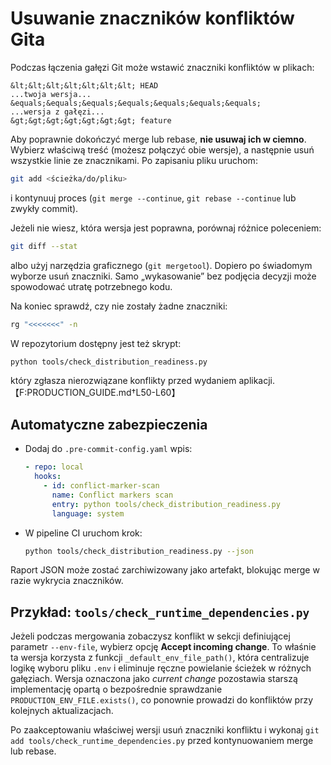 # Usuwanie znaczników konfliktów Gita

Podczas łączenia gałęzi Git może wstawić znaczniki konfliktów w plikach:

```
&lt;&lt;&lt;&lt;&lt;&lt;&lt; HEAD
...twoja wersja...
&equals;&equals;&equals;&equals;&equals;&equals;&equals;
...wersja z gałęzi...
&gt;&gt;&gt;&gt;&gt;&gt;&gt; feature
```

Aby poprawnie dokończyć merge lub rebase, **nie usuwaj ich w ciemno**. Wybierz właściwą treść (możesz połączyć obie wersje), a następnie usuń wszystkie linie ze znacznikami. Po zapisaniu pliku uruchom:

```bash
git add <ścieżka/do/pliku>
```

i kontynuuj proces (`git merge --continue`, `git rebase --continue` lub zwykły commit).

Jeżeli nie wiesz, która wersja jest poprawna, porównaj różnice poleceniem:

```bash
git diff --stat
```

albo użyj narzędzia graficznego (`git mergetool`). Dopiero po świadomym wyborze usuń znaczniki. Samo „wykasowanie” bez podjęcia decyzji może spowodować utratę potrzebnego kodu.

Na koniec sprawdź, czy nie zostały żadne znaczniki:

```bash
rg "<<<<<<<" -n
```

W repozytorium dostępny jest też skrypt:

```bash
python tools/check_distribution_readiness.py
```

który zgłasza nierozwiązane konflikty przed wydaniem aplikacji.【F:PRODUCTION_GUIDE.md†L50-L60】

## Automatyczne zabezpieczenia
- Dodaj do `.pre-commit-config.yaml` wpis:
  ```yaml
  - repo: local
    hooks:
      - id: conflict-marker-scan
        name: Conflict markers scan
        entry: python tools/check_distribution_readiness.py
        language: system
  ```
- W pipeline CI uruchom krok:
  ```bash
  python tools/check_distribution_readiness.py --json
  ```
Raport JSON może zostać zarchiwizowany jako artefakt, blokując merge w razie wykrycia znaczników.

## Przykład: `tools/check_runtime_dependencies.py`

Jeżeli podczas mergowania zobaczysz konflikt w sekcji definiującej parametr `--env-file`, wybierz opcję **Accept incoming change**.
To właśnie ta wersja korzysta z funkcji `_default_env_file_path()`, która centralizuje logikę wyboru pliku `.env` i eliminuje ręczne
powielanie ścieżek w różnych gałęziach. Wersja oznaczona jako *current change* pozostawia starszą implementację opartą o
bezpośrednie sprawdzanie `PRODUCTION_ENV_FILE.exists()`, co ponownie prowadzi do konfliktów przy kolejnych aktualizacjach.

Po zaakceptowaniu właściwej wersji usuń znaczniki konfliktu i wykonaj `git add tools/check_runtime_dependencies.py` przed
kontynuowaniem merge lub rebase.
